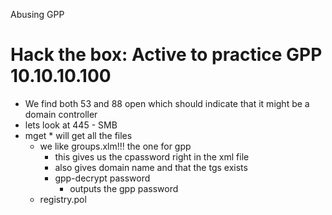 Abusing GPP

# Hack the box: Active to practice GPP 10.10.10.100
* We find both 53 and 88 open which should indicate that it might be a domain controller 
* lets look at 445 - SMB
* mget * will get all the files 
	* we like groups.xlm!!! the one for gpp
		* this gives us the cpassword right in the xml file
		* also gives domain name and that the tgs exists 
		* gpp-decrypt password
			* outputs the gpp password 
	* registry.pol